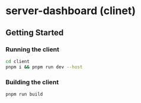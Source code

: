 # server-dashboard (clinet)

## Getting Started

### Running the client

```bash
cd client
pnpm i && pnpm run dev --host
```

### Building the client

```bash
pnpm run build
```
